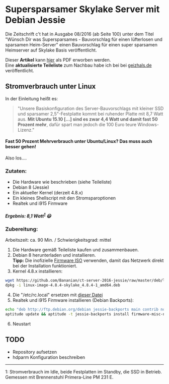 # Supersparsamer Skylake Server mit Debian Jessie

Die Zeitschrift c't hat in Ausgabe 08/2016 (ab Seite 100) unter dem Titel "Wünsch Dir was Supersparsames -
Bauvorschlag für einen lüfterlosen und sparsamen Heim-Server" einen Bauvorschlag für einen super sparsamen Heimserver auf Skylake Basis veröffentlicht.

Dieser **Artikel** kann [hier](http://heise.de/-3151451) als PDF erworben werden.<br>
Eine **aktualisierte Teileliste** zum Nachbau habe ich bei bei [geizhals.de](http://geizhals.de/?cat=WL-718937) veröffentlicht.

## Stromverbrauch unter Linux
In der Einleitung heißt es:
> "Unsere Basiskonfiguration des Server-Bauvorschlags mit kleiner SSD und sparsamer 2,5"-Festplatte kommt bei ruhender Platte mit 8,7 Watt aus. **Mit Ubuntu 15.10 [...] sind es zwar 4,4 Watt und damit fast 50 Prozent mehr**, dafür spart man jedoch die 100 Euro teure Windows-Lizenz."

#### Fast 50 Prozent Mehrverbrauch unter Ubuntu/Linux? Das muss auch besser gehen!

Also los....

### Zutaten:

 * Die Hardware wie beschrieben (siehe Teileliste)
 * Debian 8 (Jessie)
 * Ein aktueller Kernel (derzeit 4.8.x)
 * Ein kleines Shellscript mit den Stromsparoptionen
 * Realtek und i915 Firmware


##### Ergebnis: 8,1 Watt<sup>[1](#stromverbrauch)</sup> :smiley:

### Zubereitung:

Arbeitszeit: ca. 90 Min. / Schwierigkeitsgrad: mittel

1. Die Hardware gemäß Teileliste kaufen und zusammenbauen.
2. Debian 8 herunterladen und installieren.<br>**Tipp:** Die inofizielle [Firmware ISO](http://cdimage.debian.org/cdimage/unofficial/non-free/cd-including-firmware/8.6.0+nonfree/amd64/iso-cd/) verwenden, damit das Netzwerk direkt bei der Installation funktioniert.
3. Kernel 4.8.x installieren:
```bash
wget https://github.com/Bananian/ct-server-2016-jessie/raw/master/deb/linux-image-4.8.4-skylake_4.8.4-1_amd64.deb
dpkg -i linux-image-4.8.4-skylake_4.8.4-1_amd64.deb
``` 
4. Die "/etc/rc.local" ersetzen mit [dieser Datei](etc/rc.local)
5. Realtek und i915 Firmware installieren (Debian Backports):
```bash
echo "deb http://ftp.debian.org/debian jessie-backports main contrib non-free" > /etc/apt/sources.list.d/jessie-backports.list
aptitude update && aptitude -t jessie-backports install firmware-misc-nonfree firmware-realtek
```
6. Neustart

## TODO
* Repository aufsetzen
* hdparm Konfiguration beschreiben

---
<a name="stromverbrauch">1</a>: Stromverbrauch im Idle, beide Festplatten im Standby, die SSD in Betrieb. Gemessen mit Brennenstuhl Primera-Line PM 231 E.
